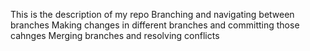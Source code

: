 This is the description of my repo
Branching and navigating between branches
Making changes in different branches and committing those cahnges
Merging branches and resolving conflicts